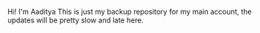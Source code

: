 Hi! I'm Aaditya
This is just my backup repository for my main account, the updates will be pretty slow and late here.
